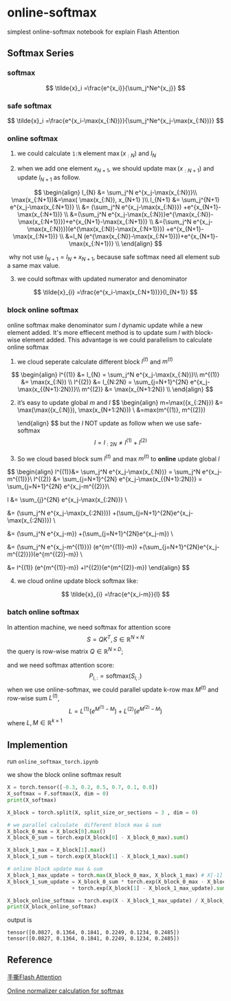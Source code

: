# online-softmax
simplest online-softmax notebook for explain Flash Attention

## Softmax Series

### softmax 

$$
\tilde{x}_i =\frac{e^{x_i}}{\sum_j^Ne^{x_j}}
$$

### safe softmax

$$
\tilde{x}_i =\frac{e^{x_i-\max(x_{:N})}}{\sum_j^Ne^{x_j-\max(x_{:N})}}
$$

### online softmax

1. we could calculate  `1:N`  element $\max(x_{:N})$ and $l_N$

2. when we add one element  $x_{N+1}$, we should update $\max(x_{:N+1})$ and update $l_{N+1}$ as follow. 

$$
\begin{align}
l_{N} &= \sum_j^N e^{x_j-\max(x_{:N})}\\
\max(x_{:N+1})&=\max( \max(x_{:N}), x_{N+1} )\\
l_{N+1} &= \sum_j^{N+1} e^{x_j-\max(x_{:N+1})} \\
&= (\sum_j^N e^{x_j-\max(x_{:N})}) +e^{x_{N+1}-\max(x_{:N+1})} \\
&=(\sum_j^N e^{x_j-\max(x_{:N})}e^{\max(x_{:N})-\max(x_{:N+1})})+e^{x_{N+1}-\max(x_{:N+1})} \\
&=(\sum_j^N e^{x_j-\max(x_{:N})})(e^{\max(x_{:N})-\max(x_{:N+1})}) +e^{x_{N+1}-\max(x_{:N+1})} \\
&=l_N (e^{\max(x_{:N})-\max(x_{:N+1})})+e^{x_{N+1}-\max(x_{:N+1})} \\
\end{align}
$$

​	why not use $l_{N+1}=l_{N}+x_{N+1}$, because safe softmax need all element sub a same max value.

3. we could softmax with updated numerator and denominator

$$
\tilde{x}_{i} =\frac{e^{x_i-\max(x_{:N+1})}}{l_{N+1}}
$$

### block online softmax

online softmax make denominator sum $l$ dynamic update while a new element added. It's more effiecent method is to update sum $l$ with block-wise element added. This advantage is we could parallelism to calculate online softmax

1. we cloud seperate calculate different block $l^{(t)}$  and $m^{(t)}$

$$
\begin{align}
l^{(1)} &= l_{N} = \sum_j^N e^{x_j-\max(x_{:N})}\\
m^{(1)} &= \max(x_{:N}) \\
l^{(2)} &= l_{N:2N} = \sum_{j=N+1}^{2N} e^{x_j-\max(x_{{N+1}:2N})}\\
m^{(2)} &= \max(x_{N+1:2N}) \\
\end{align}
$$

2. it’s easy to update global $m$ and $l$ 
   $$
   \begin{align}
   m=\max({x_{:2N}}) &= \max(\max({x_{:N}}), \max(x_{N+1:2N})) \\
   &=max(m^{(1)}, m^{(2)})
   
   \end{align}
   $$
   but the $l$  NOT update  as follow when we use safe-softmax
   $$
   l=l_{:2N} \neq l^{(1)}+l^{(2)}
   $$

3. So  we cloud based block sum $l^{(t)}$ and max $m^{(t)}$  to **online** update global $l$

$$
\begin{align}
l^{(1)}&= \sum_j^N e^{x_j-\max(x_{:N})} = \sum_j^N e^{x_j-m^{(1)}}\\
l^{(2)} &= \sum_{j=N+1}^{2N} e^{x_j-\max(x_{{N+1}:2N})} = \sum_{j=N+1}^{2N} e^{x_j-m^{(2)}}\\

l &= \sum_{j}^{2N} e^{x_j-\max(x_{:2N})} \\

&= (\sum_j^N e^{x_j-\max(x_{:2N})}) +(\sum_{j=N+1}^{2N}e^{x_j-\max(x_{:2N})}) \\


&= (\sum_j^N e^{x_j-m}) +(\sum_{j=N+1}^{2N}e^{x_j-m}) \\

&= (\sum_j^N e^{x_j-m^{(1)}}) (e^{m^{(1)}-m}) +(\sum_{j=N+1}^{2N}e^{x_j-m^{(2)}})(e^{m^{(2)}-m}) \\

&= l^{(1)} (e^{m^{(1)}-m}) +l^{(2)}(e^{m^{(2)}-m})
\end{align}
$$

4. we cloud online update block softmax like:

$$
\tilde{x}_{i} =\frac{e^{x_i-m}}{l}
$$

### batch online softmax

In attention machine, we need softmax for attention score
$$
S = QK^T, S \in \mathbb{R}^{N \times N}
$$
the query is row-wise matrix $Q\in \mathbb{R}^{N \times D}$;

and we need softmax attention score:
$$
P_{i,:} = \text{softmax}(S_{i,:})
$$
when we use online-softmax, we could parallel update k-row max $M^{(t)}$ and row-wise sum $L^{(t)}$, 
$$
L = L^{(1)} (e^{M^{(1)}-M}) +L^{(2)}(e^{M^{(2)}-M})
$$
where $L,M \in \mathbb{R}^{k \times 1}$

## Implemention

run `online_softmax_torch.ipynb`

we show the block online softmax result

```python
X = torch.tensor([-0.3, 0.2, 0.5, 0.7, 0.1, 0.8])
X_softmax = F.softmax(X, dim = 0)
print(X_softmax)

X_block = torch.split(X, split_size_or_sections = 3 , dim = 0) 

# we parallel calculate  different block max & sum
X_block_0_max = X_block[0].max()
X_block_0_sum = torch.exp(X_block[0] - X_block_0_max).sum()

X_block_1_max = X_block[1].max()
X_block_1_sum = torch.exp(X_block[1] - X_block_1_max).sum()

# online block update max & sum
X_block_1_max_update = torch.max(X_block_0_max, X_block_1_max) # X[-1] is new data
X_block_1_sum_update = X_block_0_sum * torch.exp(X_block_0_max - X_block_1_max_update) \
                     + torch.exp(X_block[1] - X_block_1_max_update).sum() # block sum

X_block_online_softmax = torch.exp(X - X_block_1_max_update) / X_block_1_sum_update
print(X_block_online_softmax)
```

output is 

```
tensor([0.0827, 0.1364, 0.1841, 0.2249, 0.1234, 0.2485])
tensor([0.0827, 0.1364, 0.1841, 0.2249, 0.1234, 0.2485])
```

## Reference

[手撕Flash Attention](https://zhuanlan.zhihu.com/p/663932651)

[Online normalizer calculation for softmax](https://arxiv.org/abs/1805.02867)

